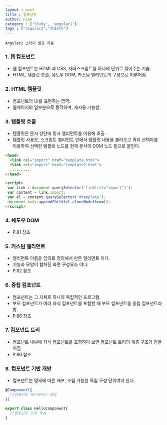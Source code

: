 ```yaml
---
layout : post
title : 컴포넌트
author: niee
category : ['Study', 'angular2']
tags : ["angular2","컴포넌트"]
---
```


```
Angular2 스터디 발표 자료
```

### 1. 웹 컴포넌트

- 웹 컴포넌트는 HTML과 CSS, 자바스크립트를 하나의 단위로 묶어주는 기술.
- HTML, 템플릿 호출, 쉐도우 DOM, 커스텀 엘리먼트의 구성으로 이루어짐.

### 2. HTML 템플릿

- 컴포넌트의 UI를 표현하는 영역.
- 웹페이지의 일부분으로 동작하며, 재사용 가능함.

### 3. 템플릿 호출

- 템플릿은 문서 상단에 링크 엘리먼트를 이용해 호출.
- 템플릿 사용은, 스크립트 엘리먼트 안에서 템플릿 내용을 불러오고 쿼리 선택자를 이용하여 선택한 템플릿 노드를 현재 문서의 DOM 노드 밑으로 붙인다.

```html
<head>
  <link rel="import" href="template.html">
  <link rel="import" href="template2.html">
  .........
</head>

<script>
 var link = document.querySelector('link[rel="import"]');
 var content = link.import;
 var el = content.querySelector('#template');
 document.body.appendChild(el.cloneNode(true));
</script>
```

### 4. 쉐도우 DOM

- P.81 참조

### 5. 커스텀 엘리먼트

- 엘리먼트 이름을 임의로 정의해서 만든 엘리먼트 이다.
- 기능과 모양이 합쳐진 화면 구성요소 이다.
- P.82 참조

### 6. 중첩 컴포넌트

- 컴포넌트는 그 자체로 하나의 독립적인 프로그램.
- 부모 컴포넌트가 여러 자식 컴포넌트를 포함할 때 부모 컴포넌트를 중첩 컴포넌트라 함.
- P.86 참조

### 7. 컴포넌트 트리

- 컴포넌트 내부에 자식 컴포넌트를 포함하다 보면 컴포넌트 트리의 계층 구조가 만들어짐
- P.86 참조

### 8. 컴포넌트 기반 개발

- 컴포넌트는 명세에 따른 배포, 조립 가능한 독립 구성 단위여야 한다.

```javascript
@Component({
  //컴포넌트 메타데이터 설정
})

export class HelloComponent{
  //컴포넌트 로직 작성
}
```
